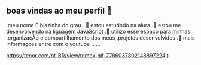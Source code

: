 ## boas vindas ao meu perfil 👋
.meu nome È biazinha do grau
. 🔭 estou estudndo na alura 
.🌱 estou me desenvolvendo na 
liguagem JavaScript 
.👯 utilizo esse espaço para minhas 
.organizaçÂo e compartilhamento dos meus
.projetos desenvolvidos 
.🤔 mais informaçoes entre com o youtube ......

 https://tenor.com/pt-BR/view/tomex-gif-7786037802148897224
)
 
 
